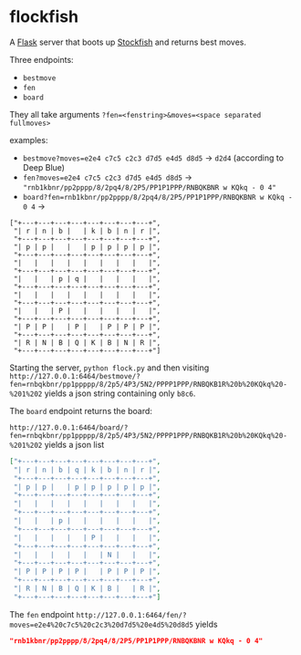 # flockfish

A [Flask](https://github.com/pallets/flask) server that boots up
[Stockfish](https://github.com/official-stockfish/Stockfish) and returns best
moves.

Three endpoints:
* `bestmove`
* `fen`
* `board`

They all take arguments `?fen=<fenstring>&moves=<space separated fullmoves>`

examples:
* `bestmove?moves=e2e4 c7c5 c2c3 d7d5 e4d5 d8d5` -> `d2d4` (according to Deep Blue)
* `fen?moves=e2e4 c7c5 c2c3 d7d5 e4d5 d8d5` -> `"rnb1kbnr/pp2pppp/8/2pq4/8/2P5/PP1P1PPP/RNBQKBNR w KQkq - 0 4"`
* `board?fen=rnb1kbnr/pp2pppp/8/2pq4/8/2P5/PP1P1PPP/RNBQKBNR w KQkq - 0 4` ->
```
["+---+---+---+---+---+---+---+---+",
 "| r | n | b |   | k | b | n | r |",
 "+---+---+---+---+---+---+---+---+",
 "| p | p |   |   | p | p | p | p |",
 "+---+---+---+---+---+---+---+---+",
 "|   |   |   |   |   |   |   |   |",
 "+---+---+---+---+---+---+---+---+",
 "|   |   | p | q |   |   |   |   |",
 "+---+---+---+---+---+---+---+---+",
 "|   |   |   |   |   |   |   |   |",
 "+---+---+---+---+---+---+---+---+",
 "|   |   | P |   |   |   |   |   |",
 "+---+---+---+---+---+---+---+---+",
 "| P | P |   | P |   | P | P | P |",
 "+---+---+---+---+---+---+---+---+",
 "| R | N | B | Q | K | B | N | R |",
 "+---+---+---+---+---+---+---+---+"]
```

Starting the server, `python flock.py` and then visiting
`http://127.0.0.1:6464/bestmove/?fen=rnbqkbnr/pp1ppppp/8/2p5/4P3/5N2/PPPP1PPP/RNBQKB1R%20b%20KQkq%20-%201%202`
yields
a json string containing only `b8c6`.

The `board` endpoint returns the board:

`http://127.0.0.1:6464/board/?fen=rnbqkbnr/pp1ppppp/8/2p5/4P3/5N2/PPPP1PPP/RNBQKB1R%20b%20KQkq%20-%201%202`
yields a json list
```json
["+---+---+---+---+---+---+---+---+",
 "| r | n | b | q | k | b | n | r |",
 "+---+---+---+---+---+---+---+---+",
 "| p | p |   | p | p | p | p | p |",
 "+---+---+---+---+---+---+---+---+",
 "|   |   |   |   |   |   |   |   |",
 "+---+---+---+---+---+---+---+---+",
 "|   |   | p |   |   |   |   |   |",
 "+---+---+---+---+---+---+---+---+",
 "|   |   |   |   | P |   |   |   |",
 "+---+---+---+---+---+---+---+---+",
 "|   |   |   |   |   | N |   |   |",
 "+---+---+---+---+---+---+---+---+",
 "| P | P | P | P |   | P | P | P |",
 "+---+---+---+---+---+---+---+---+",
 "| R | N | B | Q | K | B |   | R |",
 "+---+---+---+---+---+---+---+---+"]
```


The `fen` endpoint
`http://127.0.0.1:6464/fen/?moves=e2e4%20c7c5%20c2c3%20d7d5%20e4d5%20d8d5`
yields
```json
"rnb1kbnr/pp2pppp/8/2pq4/8/2P5/PP1P1PPP/RNBQKBNR w KQkq - 0 4"
 ```
